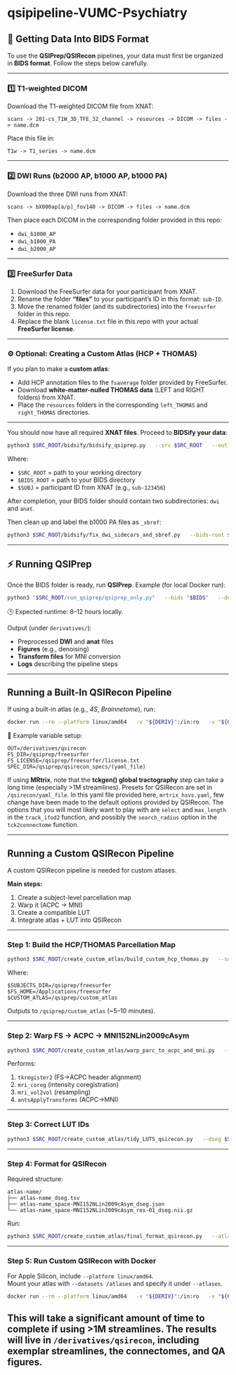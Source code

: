 # qsipipeline-VUMC-Psychiatry

## 🧠 Getting Data Into BIDS Format

To use the **QSIPrep/QSIRecon** pipelines, your data must first be organized in **BIDS format**. Follow the steps below carefully.

---

### 1️⃣ T1-weighted DICOM

Download the T1-weighted DICOM file from XNAT:

```
scans -> 201-cs_T1W_3D_TFE_32_channel -> resources -> DICOM -> files -> name.dcm
```

Place this file in:

```
T1w -> T1_series -> name.dcm
```

---

### 2️⃣ DWI Runs (b2000 AP, b1000 AP, b1000 PA)

Download the three DWI runs from XNAT:

```
scans -> bX000ap[a/p]_fov140 -> DICOM -> files -> name.dcm
```

Then place each DICOM in the corresponding folder provided in this repo:

- `dwi_b1000_AP`
- `dwi_b1000_PA`
- `dwi_b2000_AP`

---

### 3️⃣ FreeSurfer Data

1. Download the FreeSurfer data for your participant from XNAT.
2. Rename the folder **“files”** to your participant’s ID in this format: `sub-ID`.
3. Move the renamed folder (and its subdirectories) into the `freesurfer` folder in this repo.
4. Replace the blank `license.txt` file in this repo with your actual **FreeSurfer license**.

---

### ⚙️ Optional: Creating a Custom Atlas (HCP + THOMAS)

If you plan to make a **custom atlas**:

- Add HCP annotation files to the `fsaverage` folder provided by FreeSurfer.
- Download **white-matter-nulled THOMAS data** (LEFT and RIGHT folders) from XNAT.
- Place the `resources` folders in the corresponding `left_THOMAS` and `right_THOMAS` directories.

---

You should now have all required **XNAT files**. Proceed to **BIDSify your data**:

```bash
python3 $SRC_ROOT/bidsify/bidsify_qsiprep.py   --src $SRC_ROOT   --out $BIDS_ROOT   --sub $SUBJ
```

Where:
- `$SRC_ROOT` = path to your working directory  
- `$BIDS_ROOT` = path to your BIDS directory  
- `$SUBJ` = participant ID from XNAT (e.g., `sub-123456`)

After completion, your BIDS folder should contain two subdirectories: `dwi` and `anat`.

Then clean up and label the b1000 PA files as `_sbref`:

```bash
python3 $SRC_ROOT/bidsify/fix_dwi_sidecars_and_sbref.py   --bids-root $BIDS_ROOT   --sub $SUBJ
```

---

## ⚡ Running QSIPrep

Once the BIDS folder is ready, run **QSIPrep**. Example (for local Docker run):

```bash
python3 "$SRC_ROOT/run_qsiprep/qsiprep_only.py"   --bids "$BIDS"   --deriv "$DERIV"   --work "$WORK"   --participant $SUBJ   --threads 12 --mem-mb 32000
```

🕒 Expected runtime: 8–12 hours locally.

Output (under `derivatives/`):
- Preprocessed **DWI** and **anat** files
- **Figures** (e.g., denoising)
- **Transform files** for MNI conversion
- **Logs** describing the pipeline steps

---

##  Running a Built-In QSIRecon Pipeline

If using a built-in atlas (e.g., *4S*, *Brainnetome*), run:

```bash
docker run --rm --platform linux/amd64   -v "${DERIV}":/in:ro   -v "${OUT}":/out   -v "${WORK}":/work   -v "${FS_DIR}":/fsdir:ro   -v "${FS_LICENSE}":/opt/freesurfer/license.txt:ro   -v "${SPEC_DIR}":/specs:ro   pennlinc/qsirecon:1.0.1     /in /out participant     --input-type qsiprep     --recon-spec /specs/mrtrix_hsvs.yaml     --fs-subjects-dir /fsdir     --fs-license-file /opt/freesurfer/license.txt     --participant-label "${SUBJ}"     --atlases 4S156Parcels     --output-resolution 2.0     --nprocs 12 --omp-nthreads 12 --mem 32000     -w /work --stop-on-first-crash -v -v
```

🧾 Example variable setup:
```
OUT=/derivatives/qsirecon
FS_DIR=/qsiprep/freesurfer
FS_LICENSE=/qsiprep/freesurfer/license.txt
SPEC_DIR=/qsiprep/qsirecon_specs/(yaml_file)
```

If using **MRtrix**, note that the **tckgen() global tractography** step can take a long time (especially >1M streamlines). Presets for QSIRecon are set in `/qsirecon/yaml_file`. In this yaml file provided here, `mrtrix_hsvs.yaml`, few change have been made to the default options provided by QSIRecon. The options that you will most likely want to play with are `select` and `max_length` in the `track_ifod2` function, and possibly the `search_radius` option in the `tck2connectome` function. 

---

## Running a Custom QSIRecon Pipeline

A custom QSIRecon pipeline is needed for custom atlases.

**Main steps:**

1. Create a subject-level parcellation map  
2. Warp it (ACPC → MNI)  
3. Create a compatible LUT  
4. Integrate atlas + LUT into QSIRecon

---

### Step 1: Build the HCP/THOMAS Parcellation Map

```bash
python3 $SRC_ROOT/create_custom_atlas/build_custom_hcp_thomas.py   --subject "$SUBJ"   --subjects-dir "$SUBJECTS_DIR"   --fsaverage-annot-dir "$SUBJECTS_DIR/fsaverage/label"   --freesurfer-home "$FS_HOME"   --thomas-left-root "$SRC_ROOT/left_THOMAS/resources/left"   --thomas-right-root "$SRC_ROOT/right_THOMAS/resources/right"   --out-root "$CUSTOM_ATLAS"   --keep-hcp-ids
```

Where:
```
$SUBJECTS_DIR=/qsiprep/freesurfer
$FS_HOME=/Applications/freesurfer
$CUSTOM_ATLAS=/qsiprep/custom_atlas
```

Outputs to `/qsiprep/custom_atlas` (~5–10 minutes).

---

### Step 2: Warp FS → ACPC → MNI152NLin2009cAsym

```bash
python3 $SRC_ROOT/create_custom_atlas/warp_parc_to_acpc_and_mni.py   --fs-t1 "$SUBJECTS_DIR/$SUBJ/mri/T1.mgz"   --acpc-t1 "$DERIV/$SUBJ/anat/${SUBJ}_space-ACPC_desc-preproc_T1w.nii.gz"   --parc-fs "${CUSTOM_ATLAS}aparc_HCPMMP1_plus_THOMAS.mgz"   --mni-t1 "$HOME/.cache/templateflow/tpl-MNI152NLin2009cAsym/tpl-MNI152NLin2009cAsym_res-01_T1w.nii.gz"   --xfm-acpc2mni "$DERIV/$SUBJ/anat/${SUBJ}_from-ACPC_to-MNI152NLin2009cAsym_mode-image_xfm.h5"   --outdir "$CUSTOM_ATLAS"   --threads 4
```

Performs:
1. `tkregister2` (FS→ACPC header alignment)  
2. `mri_coreg` (intensity coregistration)  
3. `mri_vol2vol` (resampling)  
4. `antsApplyTransforms` (ACPC→MNI)

---

### Step 3: Correct LUT IDs

```bash
python3 $SRC_ROOT/create_custom_atlas/tidy_LUTS_qsirecon.py   --dseg $SRC_ROOT/custom_atlas/parcellation_space-MNI152NLin2009cAsym_dseg.nii.gz   --hcp-lut $SRC_ROOT/custom_atlas/hcpmmp1_original.txt   --out-tsv $SRC_ROOT/custom_atlas/parcellation_space-MNI152NLin2009cAsym_dseg.tsv   --thomas-lut $SRC_ROOT/custom_atlas/thomas_lookup.tsv
```

---

### Step 4: Format for QSIRecon

Required structure:
```
atlas-name/
├── atlas-name_dseg.tsv
├── atlas-name_space-MNI152NLin2009cAsym_dseg.json
└── atlas-name_space-MNI152NLin2009cAsym_res-01_dseg.nii.gz
```

Run:

```bash
python3 $SRC_ROOT/create_custom_atlas/final_format_qsirecon.py   --atlas-name HCPMMP1plusTHOMAS   --atlas-root $SRC_ROOT/custom_atlas   --labels-tsv $SRC_ROOT/custom_atlas/parcellation_space-MNI152NLin2009cAsym_dseg.tsv   --dseg-mni $SRC_ROOT/custom_atlas/parcellation_space-MNI152NLin2009cAsym_dseg.nii.gz   --notes "HCP-MMP1 cortical + THOMAS thalamic stitched in subject space, warped to MNI with antsApplyTransforms."
```

---

### Step 5: Run Custom QSIRecon with Docker

For Apple Silicon, include `--platform linux/amd64`.  
Mount your atlas with `--datasets /atlases` and specify it under `--atlases`.

```bash
docker run --rm --platform linux/amd64   -v "${DERIV}":/in:ro   -v "${OUT}":/out   -v "${WORK}":/work   -v "${FS_DIR}":/fsdir:ro   -v "${ATLAS_ROOT}":/atlases:ro   -v "${FS_LICENSE}":/opt/freesurfer/license.txt:ro   -v "${SPEC_DIR}":/specs:ro   pennlinc/qsirecon:1.0.1     /in /out participant     --input-type qsiprep     --recon-spec /specs/mrtrix_hsvs.yaml     --fs-subjects-dir /fsdir     --fs-license-file /opt/freesurfer/license.txt     --participant-label "${SUBJ}"     --datasets /atlases     --atlases HCPMMP1plusTHOMAS     --output-resolution 2.0     --nprocs 12 --omp-nthreads 12 --mem 32000     -w /work --stop-on-first-crash -v -v
```
This will take a significant amount of time to complete if using >1M streamlines. The results will live in `/derivatives/qsirecon`, including exemplar streamlines, the connectomes, and QA figures. 
---